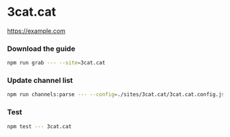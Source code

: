 # 3cat.cat

https://example.com

### Download the guide

```sh
npm run grab --- --site=3cat.cat
```

### Update channel list

```sh
npm run channels:parse --- --config=./sites/3cat.cat/3cat.cat.config.js --output=./sites/3cat.cat/3cat.cat.channels.xml
```

### Test

```sh
npm test --- 3cat.cat
```

